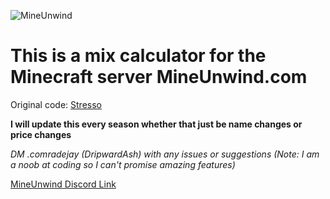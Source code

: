 ![MineUnwind](https://cdn.discordapp.com/banners/702532548458315867/cd9ea7ccd9dee847ebebbd7e5655b20b.webp?size=1024&format=webp&width=0&height=128)

# This is a mix calculator for the Minecraft server MineUnwind.com # 

Original code: [Stresso](https://github.com/Stresso/Prisonade_Calc)

**I will update this every season whether that just be name changes or price changes**

*DM .comradejay (DripwardAsh) with any issues or suggestions (Note: I am a noob at coding so I can't promise amazing features)*

[MineUnwind Discord Link](https://discord.gg/mineunwind)


